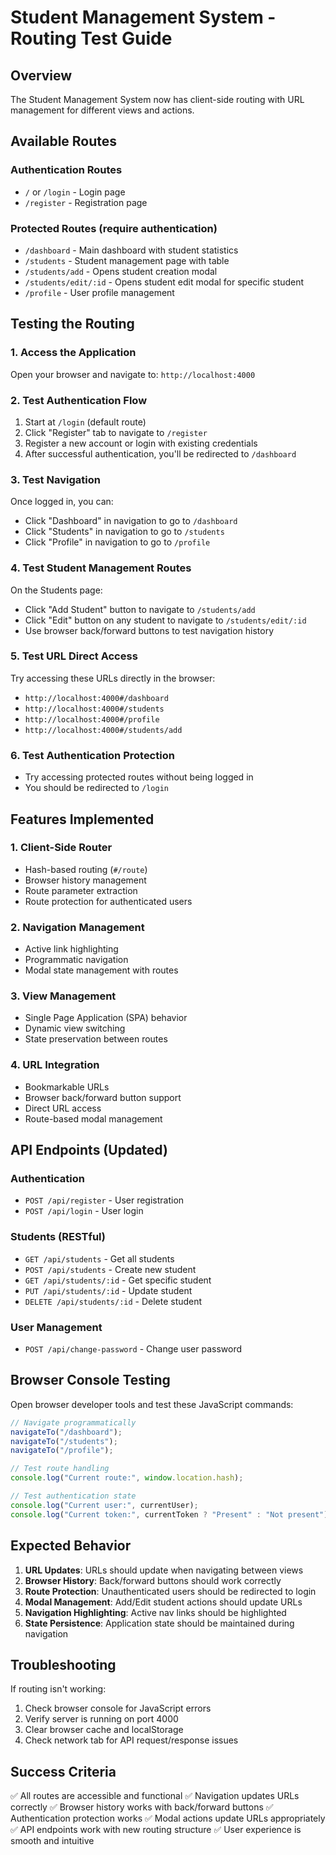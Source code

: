 # Student Management System - Routing Test Guide

## Overview

The Student Management System now has client-side routing with URL management for different views and actions.

## Available Routes

### Authentication Routes

- `/` or `/login` - Login page
- `/register` - Registration page

### Protected Routes (require authentication)

- `/dashboard` - Main dashboard with student statistics
- `/students` - Student management page with table
- `/students/add` - Opens student creation modal
- `/students/edit/:id` - Opens student edit modal for specific student
- `/profile` - User profile management

## Testing the Routing

### 1. Access the Application

Open your browser and navigate to: `http://localhost:4000`

### 2. Test Authentication Flow

1. Start at `/login` (default route)
2. Click "Register" tab to navigate to `/register`
3. Register a new account or login with existing credentials
4. After successful authentication, you'll be redirected to `/dashboard`

### 3. Test Navigation

Once logged in, you can:

- Click "Dashboard" in navigation to go to `/dashboard`
- Click "Students" in navigation to go to `/students`
- Click "Profile" in navigation to go to `/profile`

### 4. Test Student Management Routes

On the Students page:

- Click "Add Student" button to navigate to `/students/add`
- Click "Edit" button on any student to navigate to `/students/edit/:id`
- Use browser back/forward buttons to test navigation history

### 5. Test URL Direct Access

Try accessing these URLs directly in the browser:

- `http://localhost:4000#/dashboard`
- `http://localhost:4000#/students`
- `http://localhost:4000#/profile`
- `http://localhost:4000#/students/add`

### 6. Test Authentication Protection

- Try accessing protected routes without being logged in
- You should be redirected to `/login`

## Features Implemented

### 1. Client-Side Router

- Hash-based routing (`#/route`)
- Browser history management
- Route parameter extraction
- Route protection for authenticated users

### 2. Navigation Management

- Active link highlighting
- Programmatic navigation
- Modal state management with routes

### 3. View Management

- Single Page Application (SPA) behavior
- Dynamic view switching
- State preservation between routes

### 4. URL Integration

- Bookmarkable URLs
- Browser back/forward button support
- Direct URL access
- Route-based modal management

## API Endpoints (Updated)

### Authentication

- `POST /api/register` - User registration
- `POST /api/login` - User login

### Students (RESTful)

- `GET /api/students` - Get all students
- `POST /api/students` - Create new student
- `GET /api/students/:id` - Get specific student
- `PUT /api/students/:id` - Update student
- `DELETE /api/students/:id` - Delete student

### User Management

- `POST /api/change-password` - Change user password

## Browser Console Testing

Open browser developer tools and test these JavaScript commands:

```javascript
// Navigate programmatically
navigateTo("/dashboard");
navigateTo("/students");
navigateTo("/profile");

// Test route handling
console.log("Current route:", window.location.hash);

// Test authentication state
console.log("Current user:", currentUser);
console.log("Current token:", currentToken ? "Present" : "Not present");
```

## Expected Behavior

1. **URL Updates**: URLs should update when navigating between views
2. **Browser History**: Back/forward buttons should work correctly
3. **Route Protection**: Unauthenticated users should be redirected to login
4. **Modal Management**: Add/Edit student actions should update URLs
5. **Navigation Highlighting**: Active nav links should be highlighted
6. **State Persistence**: Application state should be maintained during navigation

## Troubleshooting

If routing isn't working:

1. Check browser console for JavaScript errors
2. Verify server is running on port 4000
3. Clear browser cache and localStorage
4. Check network tab for API request/response issues

## Success Criteria

✅ All routes are accessible and functional
✅ Navigation updates URLs correctly
✅ Browser history works with back/forward buttons
✅ Authentication protection works
✅ Modal actions update URLs appropriately
✅ API endpoints work with new routing structure
✅ User experience is smooth and intuitive
